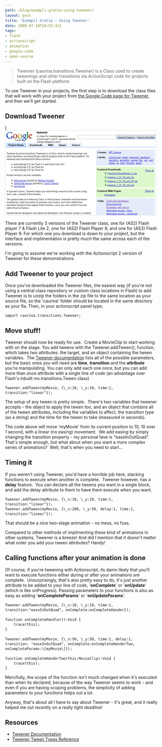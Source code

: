 ```yaml
---
path: /blog/exempli-gratia-using-tweener/
layout: post
title: 'Exempli Gratia : Using Tweener'
date: 2008-07-18T18:53:31Z
tags:
- flash
- actionscript
- animation
- google-code
- open-source
---
```


> Tweener (caurina.transitions.Tweener) is a Class used to create tweenings and other transitions via ActionScript code for projects built on the Flash platform.

To use Tweener in your projects, the first step is to download the class files that will work with your project from [the Google Code page for Tweener](http://code.google.com/p/tweener/), and then we'll get started.

## Download Tweener

[![](googelcode.jpg)

There are currently 3 versions of the Tweener class, one for (AS2) Flash player 7 & Flash Lite 2, one for (AS2) Flash Player 8, and one for (AS3) Flash Player 9. For which one you download is down to your project, but the interface and implimentation is pretty much the same across each of the versions.

I'm going to assume we're working with the Actionscript 2 version of Tweener for these demonstrations.

## Add Tweener to your project

Once you've downloaded the Tweener files, the easiest way (if you're not using a central class repository or custom class locations in Flash) to add Tweener is to unzip the folders in the zip file to the same location as your source file, so the 'caurina' folder should be located in the same directory as your fla. Then, in your actionscript panel type;

    import caurina.transitions.Tweener;

## Move stuff!

Tweener should now be ready for use.  Create a MovieClip to start working with on the stage. You add tweens with the Tweener.addTween(); function, which takes two attributes: the target, and an object containing the tween variables.  The [Tweener documentation](http://hosted.zeh.com.br/tweener/docs/en-us/) lists all of the possible parameters, but the basic ones you will need are **time**, **transition** and the **attribute** you're manipulating. You can only add each one once, but you can add more than once attribute with a single line of code (an advantage over Flash's inbuilt mx.transitions.Tween class)

    Tweener.addTween(myMovie, {\_x:10, \_y:10, time:1, transition:"linear"});

The setup of any tween is pretty simple.  There's two variables that tweener accepts - the object to apply the tween too, and an object that contains all of the tween attributes, including the variables to affect, the transition type (as a string) and the time for the tween to take (measured in seconds).

The code above will move 'myMovie' from its current position to 10, 10 over 1 second, with a linear (no easing) movement.  We add easing by simply changing the transition property - my personal fave is "easeInOutQuad".  That's simple enough, but what about when you want a more complex series of animations?  Well, that's when you need to start...

## Timing it

If you weren't using Tweener, you'd have a horrible job here, stacking functions to execute when another is complete.  Tweener however, has a **delay** feature.  You can declare all the tweens you want in a single block, and add the delay attribute to them to have them execute _when_ you want.

    Tweener.addTween(myMovie, {\_x:10, \_y:10, time:1, transition:"linear"});
    Tweener.addTween(myMovie, {\_x:200, \_y:50, delay:1, time:1, transition:"linear"});

That should be a nice two-stage animation - no mess, no fuss.

Compared to other methods of implimenting these kind of animations in other systems, Tweener is a breeze! And did I mention that it doesn't matter what order you add your tween attributes? Handy!

## Calling functions after your animation is done

Of course, if you're tweening with Actionscript, its damn likely that you'll want to execute functions either during or after your animations are complete.  Unsurprisingly, that's also pretty easy to do, it's just another attribute to be added to your line of code, '**onComplete**' or '**onUpdate**' (which is like onProgress). Passing parameters to your functions is also as easy as adding '**onCompleteParams**' or '**onUpdateParams**'.

    Tweener.addTween(myMovie, {\_x:10, \_y:10, time:1, transition:"easeInOutQuad", onComplete:onCompleteHander});

    function onCompleteHandler():Void { 
        trace(this); 
    }

    Tweener.addTween(myMovie, {\_x:50, \_y:50, time:1, delay:1, transition: "easeInOutQuad", onComplete:onCompleteHanderTwo, onCompleteParams:\[myMovie\]});

    function onCompleteHanderTwo(this:MovieClip):Void { 
        trace(this); 
    } 

Mercifully, the scope of the function isn't much changed when it's executed than when its declared, because of the way Tweener seems to work - and even if you are having scoping problems, the simplicity of adding parameters to your functions helps out a lot.

Anyway, that's about all I have to say about Tweener - it's great, and it really helped me out recently on a really tight deadline!

## Resources

*   [Tweener Documentation](http://hosted.zeh.com.br/tweener/docs/en-us/)
*   [Tweener Tween Types Reference](http://hosted.zeh.com.br/tweener/docs/en-us/misc/transitions.html)